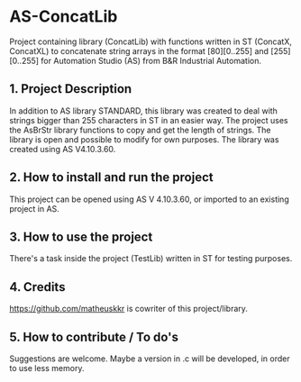 # AS-ConcatLib
Project containing library (ConcatLib) with functions written in ST (ConcatX, ConcatXL) to concatenate string arrays in the format [80][0..255] and [255][0..255] for Automation Studio (AS) from B&R Industrial Automation.


## 1. Project Description
In addition to AS library STANDARD, this library was created to deal with strings bigger than 255 characters in ST in an easier way.
The project uses the AsBrStr library functions to copy and get the length of strings.
The library is open and possible to modify for own purposes.
The library was created using AS V4.10.3.60.


## 2. How to install and run the project
This project can be opened using AS V 4.10.3.60, or imported to an existing project in AS.


## 3. How to use the project
There's a task inside the project (TestLib) written in ST for testing purposes.


## 4. Credits
https://github.com/matheuskkr is cowriter of this project/library.


## 5. How to contribute / To do's
Suggestions are welcome.
Maybe a version in .c will be developed, in order to use less memory.
